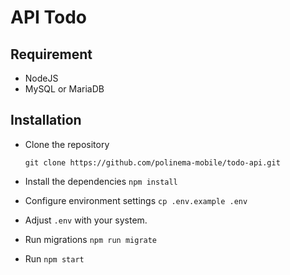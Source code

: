 # API Todo

## Requirement

- NodeJS
- MySQL or MariaDB

## Installation

- Clone the repository

  ```
  git clone https://github.com/polinema-mobile/todo-api.git
  ```

- Install the dependencies `npm install`
- Configure environment settings `cp .env.example .env`
- Adjust `.env` with your system.
- Run migrations `npm run migrate`
- Run `npm start`

